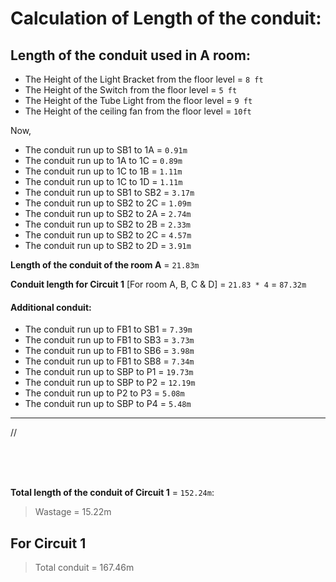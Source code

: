 # Calculation of Length of the conduit:

## Length of the conduit used in A room:

* The Height of the Light Bracket from the floor level = `8 ft`
* The Height of the Switch from the floor level        = `5 ft`
* The Height of the Tube Light from the floor level    = `9 ft`
* The Height of the ceiling fan from the floor level   = `10ft`


Now,

*  The conduit run up to SB1 to 1A  = `0.91m`              
*  The conduit run up to 1A to 1C   = `0.89m`       
*  The conduit run up to 1C to 1B   = `1.11m`          
*  The conduit run up to 1C to 1D   = `1.11m`      
*  The conduit run up to SB1 to SB2 = `3.17m`          
*  The conduit run up to SB2 to 2C  = `1.09m`        
*  The conduit run up to SB2 to 2A  = `2.74m`         
*  The conduit run up to SB2 to 2B  = `2.33m`          
*  The conduit run up to SB2 to 2C  = `4.57m`        
*  The conduit run up to SB2 to 2D  = `3.91m`

**Length of the conduit of the room A** = `21.83m`

**Conduit length for Circuit 1** [For room A, B, C & D] = `21.83 * 4` = `87.32m`

#### Additional conduit:

* The conduit run up to FB1 to SB1 = `7.39m`
* The conduit run up to FB1 to SB3 = `3.73m`
* The conduit run up to FB1 to SB6 = `3.98m`
* The conduit run up to FB1 to SB8 = `7.34m`
* The conduit run up to SBP to P1  = `19.73m`
* The conduit run up to SBP to P2  = `12.19m`
* The conduit run up to P2 to P3   = `5.08m`
* The conduit run up to SBP to P4  = `5.48m`

___
//

 <br> 
 <br> 
 <br> 


**Total length of the conduit of Circuit 1** = `152.24m`:

> Wastage = 15.22m


For Circuit 1
---------------
> Total conduit = 167.46m

